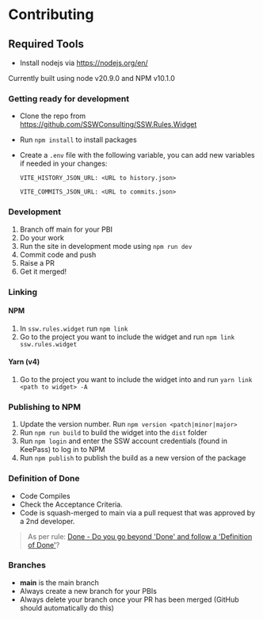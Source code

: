 # Contributing

## Required Tools

- Install nodejs via <https://nodejs.org/en/>

Currently built using node v20.9.0 and NPM v10.1.0

### Getting ready for development

- Clone the repo from <https://github.com/SSWConsulting/SSW.Rules.Widget>
- Run `npm install` to install packages
- Create a `.env` file with the following variable, you can add new variables if needed in your changes:

    `VITE_HISTORY_JSON_URL: <URL to history.json>`

    `VITE_COMMITS_JSON_URL: <URL to commits.json>`

### Development

1. Branch off main for your PBI
2. Do your work
3. Run the site in development mode using `npm run dev`
4. Commit code and push
5. Raise a PR
6. Get it merged!

### Linking

#### NPM

1. In `ssw.rules.widget` run `npm link`
2. Go to the project you want to include the widget and run `npm link ssw.rules.widget`

#### Yarn (v4)

1. Go to the project you want to include the widget into and run `yarn link <path to widget> -A`

### Publishing to NPM

1. Update the version number. Run `npm version <patch|minor|major>`
2. Run `npm run build` to build the widget into the `dist` folder
3. Run `npm login` and enter the SSW account credentials (found in KeePass) to log in to NPM
4. Run `npm publish` to publish the build as a new version of the package

### Definition of Done

- Code Compiles
- Check the Acceptance Criteria.
- Code is squash-merged to main via a pull request that was approved by a 2nd developer.

> As per rule: [Done - Do you go beyond 'Done' and follow a 'Definition of Done'](https://rules.ssw.com.au/done-do-you-go-beyond-done-and-follow-a-definition-of-done)?

### Branches

- **main** is the main branch
- Always create a new branch for your PBIs
- Always delete your branch once your PR has been merged (GitHub should automatically do this)
